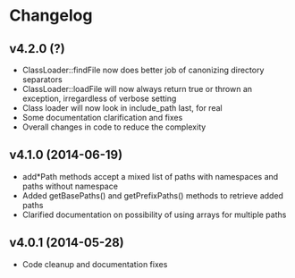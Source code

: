 # Changelog #

## v4.2.0 (?) ##

  * ClassLoader::findFile now does better job of canonizing directory separators
  * ClassLoader::loadFile will now always return true or thrown an exception,
    irregardless of verbose setting
  * Class loader will now look in include_path last, for real
  * Some documentation clarification and fixes
  * Overall changes in code to reduce the complexity

## v4.1.0 (2014-06-19) ##

  * add*Path methods accept a mixed list of paths with namespaces and paths
    without namespace
  * Added getBasePaths() and getPrefixPaths() methods to retrieve added paths
  * Clarified documentation on possibility of using arrays for multiple paths

## v4.0.1 (2014-05-28) ##

  * Code cleanup and documentation fixes
